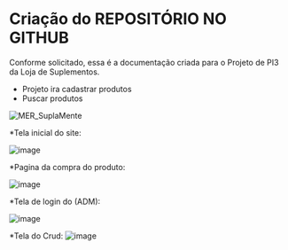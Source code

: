 # Criação do REPOSITÓRIO NO GITHUB

Conforme solicitado, essa é a documentação criada para o Projeto de PI3 da Loja de Suplementos.

* Projeto ira cadastrar produtos
* Puscar produtos

![MER_SuplaMente](https://user-images.githubusercontent.com/77363230/227391811-70c88f40-c3c5-4edd-bfb7-3d7de1afe80d.png)

*Tela inicial do site:

![image](https://user-images.githubusercontent.com/128756251/227393657-ce027566-8095-498c-a08f-6de6d14998dd.png)

*Pagina da compra do produto:

![image](https://user-images.githubusercontent.com/128719352/227392986-b71c7431-3acf-4ec2-813c-0c570860b872.png)

*Tela de login do (ADM):

![image](https://user-images.githubusercontent.com/86258424/227393484-d6d33a6e-2e42-4ed4-ace2-7d568a96a086.png)

*Tela do Crud:
![image](https://user-images.githubusercontent.com/128758797/227395710-73bd558f-e8a7-499b-83f7-86e9b29f3751.png)




